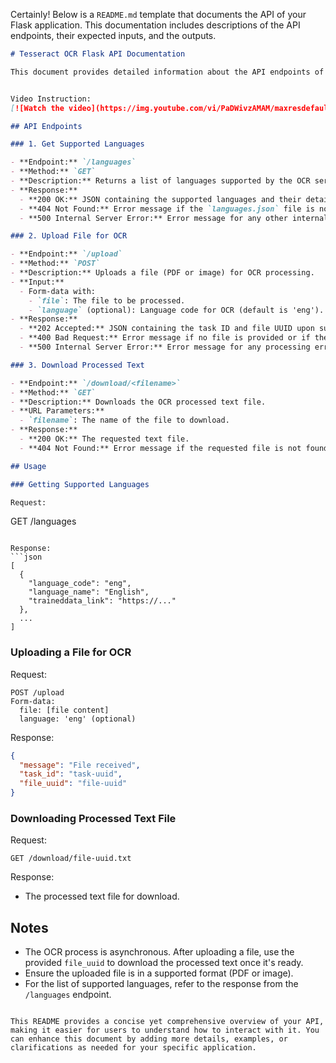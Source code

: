 Certainly! Below is a `README.md` template that documents the API of your Flask application. This documentation includes descriptions of the API endpoints, their expected inputs, and the outputs.

```markdown
# Tesseract OCR Flask API Documentation

This document provides detailed information about the API endpoints of the Flask application designed for OCR (Optical Character Recognition) using Tesseract.


Video Instruction:
[![Watch the video](https://img.youtube.com/vi/PaDWivzAMAM/maxresdefault.jpg)](https://youtu.be/PaDWivzAMAM)

## API Endpoints

### 1. Get Supported Languages

- **Endpoint:** `/languages`
- **Method:** `GET`
- **Description:** Returns a list of languages supported by the OCR service.
- **Response:**
  - **200 OK:** JSON containing the supported languages and their details.
  - **404 Not Found:** Error message if the `languages.json` file is not found.
  - **500 Internal Server Error:** Error message for any other internal errors.

### 2. Upload File for OCR

- **Endpoint:** `/upload`
- **Method:** `POST`
- **Description:** Uploads a file (PDF or image) for OCR processing.
- **Input:**
  - Form-data with:
    - `file`: The file to be processed.
    - `language` (optional): Language code for OCR (default is 'eng').
- **Response:**
  - **202 Accepted:** JSON containing the task ID and file UUID upon successful receipt of the file.
  - **400 Bad Request:** Error message if no file is provided or if the file is invalid.
  - **500 Internal Server Error:** Error message for any processing errors.

### 3. Download Processed Text

- **Endpoint:** `/download/<filename>`
- **Method:** `GET`
- **Description:** Downloads the OCR processed text file.
- **URL Parameters:**
  - `filename`: The name of the file to download.
- **Response:**
  - **200 OK:** The requested text file.
  - **404 Not Found:** Error message if the requested file is not found.

## Usage

### Getting Supported Languages

Request:
```
GET /languages
```

Response:
```json
[
  {
    "language_code": "eng",
    "language_name": "English",
    "traineddata_link": "https://..."
  },
  ...
]
```

### Uploading a File for OCR

Request:
```
POST /upload
Form-data:
  file: [file content]
  language: 'eng' (optional)
```

Response:
```json
{
  "message": "File received",
  "task_id": "task-uuid",
  "file_uuid": "file-uuid"
}
```

### Downloading Processed Text File

Request:
```
GET /download/file-uuid.txt
```

Response:
- The processed text file for download.

## Notes

- The OCR process is asynchronous. After uploading a file, use the provided `file_uuid` to download the processed text once it's ready.
- Ensure the uploaded file is in a supported format (PDF or image).
- For the list of supported languages, refer to the response from the `/languages` endpoint.
```

This README provides a concise yet comprehensive overview of your API, making it easier for users to understand how to interact with it. You can enhance this document by adding more details, examples, or clarifications as needed for your specific application.